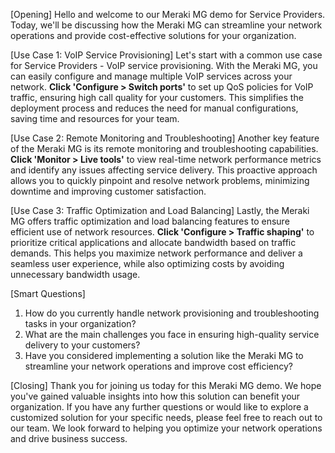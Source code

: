 [Opening]
Hello and welcome to our Meraki MG demo for Service Providers. Today, we'll be discussing how the Meraki MG can streamline your network operations and provide cost-effective solutions for your organization. 

[Use Case 1: VoIP Service Provisioning]
Let's start with a common use case for Service Providers - VoIP service provisioning. With the Meraki MG, you can easily configure and manage multiple VoIP services across your network. **Click 'Configure > Switch ports'** to set up QoS policies for VoIP traffic, ensuring high call quality for your customers. This simplifies the deployment process and reduces the need for manual configurations, saving time and resources for your team.

[Use Case 2: Remote Monitoring and Troubleshooting]
Another key feature of the Meraki MG is its remote monitoring and troubleshooting capabilities. **Click 'Monitor > Live tools'** to view real-time network performance metrics and identify any issues affecting service delivery. This proactive approach allows you to quickly pinpoint and resolve network problems, minimizing downtime and improving customer satisfaction. 

[Use Case 3: Traffic Optimization and Load Balancing]
Lastly, the Meraki MG offers traffic optimization and load balancing features to ensure efficient use of network resources. **Click 'Configure > Traffic shaping'** to prioritize critical applications and allocate bandwidth based on traffic demands. This helps you maximize network performance and deliver a seamless user experience, while also optimizing costs by avoiding unnecessary bandwidth usage.

[Smart Questions]
1. How do you currently handle network provisioning and troubleshooting tasks in your organization?
2. What are the main challenges you face in ensuring high-quality service delivery to your customers?
3. Have you considered implementing a solution like the Meraki MG to streamline your network operations and improve cost efficiency?

[Closing]
Thank you for joining us today for this Meraki MG demo. We hope you've gained valuable insights into how this solution can benefit your organization. If you have any further questions or would like to explore a customized solution for your specific needs, please feel free to reach out to our team. We look forward to helping you optimize your network operations and drive business success.